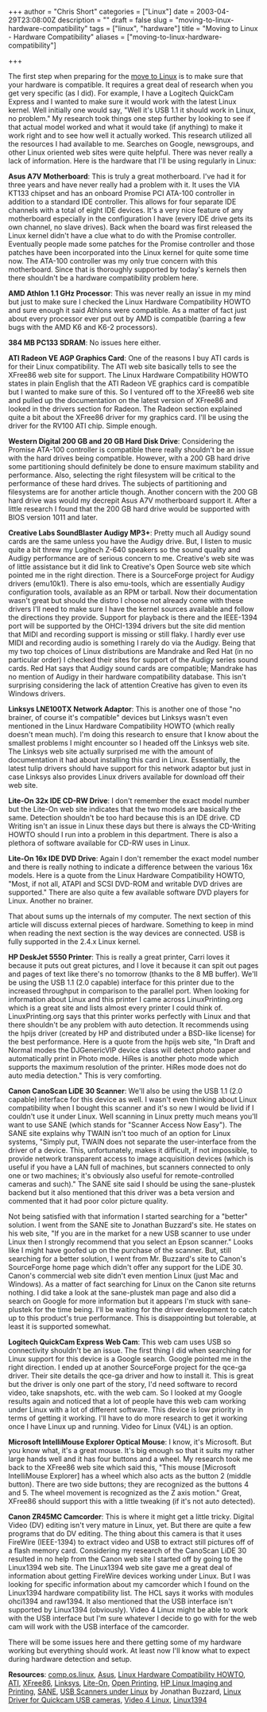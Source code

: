 +++
author = "Chris Short"
categories = ["Linux"]
date = 2003-04-29T23:08:00Z
description = ""
draft = false
slug = "moving-to-linux-hardware-compatibility"
tags = ["linux", "hardware"]
title = "Moving to Linux - Hardware Compatibility"
aliases = ["moving-to-linux-hardware-compatibility"]

+++

The first step when preparing for the [move to Linux](https://chrisshort.net/moving-to-linux/) is to make sure that your hardware is compatible. It requires a great deal of research when you get very specific (as I did). For example, I have a Logitech QuickCam Express and I wanted to make sure it would work with the latest Linux kernel. Well initially one would say, "Well it's USB 1.1 it should work in Linux, no problem." My research took things one step further by looking to see if that actual model worked and what it would take (if anything) to make it work right and to see how well it actually worked. This research utilized all the resources I had available to me. Searches on Google, newsgroups, and other Linux oriented web sites were quite helpful. There was never really a lack of information. Here is the hardware that I'll be using regularly in Linux:

<script async src="//pagead2.googlesyndication.com/pagead/js/adsbygoogle.js"></script>
<!-- chrisshort.net Responsive -->
<ins class="adsbygoogle"
     style="display:block"
     data-ad-client="ca-pub-8972983586873269"
     data-ad-slot="1297095894"
     data-ad-format="auto"></ins>
<script>
   (adsbygoogle = window.adsbygoogle || []).push({});
</script>

**Asus A7V Motherboard**: This is truly a great motherboard. I've had it for three years and have never really had a problem with it. It uses the VIA KT133 chipset and has an onboard Promise PCI ATA-100 controller in addition to a standard IDE controller. This allows for four separate IDE channels with a total of eight IDE devices. It's a very nice feature of any motherboard especially in the configuration I have (every IDE drive gets its own channel, no slave drives). Back when the board was first released the Linux kernel didn't have a clue what to do with the Promise controller. Eventually people made some patches for the Promise controller and those patches have been incorporated into the Linux kernel for quite some time now. The ATA-100 controller was my only true concern with this motherboard. Since that is thoroughly supported by today's kernels then there shouldn't be a hardware compatibility problem here.

**AMD Athlon 1.1 GHz Processor**: This was never really an issue in my mind but just to make sure I checked the Linux Hardware Compatibility HOWTO and sure enough it said Athlons were compatible. As a matter of fact just about every processor ever put out by AMD is compatible (barring a few bugs with the AMD K6 and K6-2 processors).

**384 MB PC133 SDRAM**: No issues here either.

**ATI Radeon VE AGP Graphics Card**: One of the reasons I buy ATI cards is for their Linux compatibility. The ATI web site basically tells to see the XFree86 web site for support. The Linux Hardware Compatibility HOWTO states in plain English that the ATI Radeon VE graphics card is compatible but I wanted to make sure of this. So I ventured off to the XFree86 web site and pulled up the documentation on the latest version of XFree86 and looked in the drivers section for Radeon. The Radeon section explained quite a bit about the XFree86 driver for my graphics card. I'll be using the driver for the RV100 ATI chip. Simple enough.

**Western Digital 200 GB and 20 GB Hard Disk Drive**: Considering the Promise ATA-100 controller is compatible there really shouldn't be an issue with the hard drives being compatible. However, with a 200 GB hard drive some partitioning should definitely be done to ensure maximum stability and performance. Also, selecting the right filesystem will be critical to the performance of these hard drives. The subjects of partitioning and filesystems are for another article though. Another concern with the 200 GB hard drive was would my decrepit Asus A7V motherboard support it. After a little research I found that the 200 GB hard drive would be supported with BIOS version 1011 and later.

<script async src="//pagead2.googlesyndication.com/pagead/js/adsbygoogle.js"></script>
<!-- chrisshort.net Responsive -->
<ins class="adsbygoogle"
     style="display:block"
     data-ad-client="ca-pub-8972983586873269"
     data-ad-slot="1297095894"
     data-ad-format="auto"></ins>
<script>
   (adsbygoogle = window.adsbygoogle || []).push({});
</script>

**Creative Labs SoundBlaster Audigy MP3+**: Pretty much all Audigy sound cards are the same unless you have the Audigy drive. But, I listen to music quite a bit threw my Logitech Z-640 speakers so the sound quality and Audigy performance are of serious concern to me. Creative's web site was of little assistance but it did link to Creative's Open Source web site which pointed me in the right direction. There is a SourceForge project for Audigy drivers (emu10k1). There is also emu-tools, which are essentially Audigy configuration tools, available as an RPM or tarball. Now their documentation wasn't great but should the distro I choose not already come with these drivers I'll need to make sure I have the kernel sources available and follow the directions they provide. Support for playback is there and the IEEE-1394 port will be supported by the OHCI-1394 drivers but the site did mention that MIDI and recording support is missing or still flaky. I hardly ever use MIDI and recording audio is something I rarely do via the Audigy. Being that my two top choices of Linux distributions are Mandrake and Red Hat (in no particular order) I checked their sites for support of the Audigy series sound cards. Red Hat says that Audigy sound cards are compatible; Mandrake has no mention of Audigy in their hardware compatibility database. This isn't surprising considering the lack of attention Creative has given to even its Windows drivers.

**Linksys LNE100TX Network Adaptor**: This is another one of those "no brainer, of course it's compatible" devices but Linksys wasn't even mentioned in the Linux Hardware Compatibility HOWTO (which really doesn't mean much). I'm doing this research to ensure that I know about the smallest problems I might encounter so I headed off the Linksys web site. The Linksys web site actually surprised me with the amount of documentation it had about installing this card in Linux. Essentially, the latest tulip drivers should have support for this network adaptor but just in case Linksys also provides Linux drivers available for download off their web site.

**Lite-On 32x IDE CD-RW Drive**: I don't remember the exact model number but the Lite-On web site indicates that the two models are basically the same. Detection shouldn't be too hard because this is an IDE drive. CD Writing isn't an issue in Linux these days but there is always the CD-Writing HOWTO should I run into a problem in this department. There is also a plethora of software available for CD-RW uses in Linux.

**Lite-On 16x IDE DVD Drive**: Again I don't remember the exact model number and there is really nothing to indicate a difference between the various 16x models. Here is a quote from the Linux Hardware Compatibility HOWTO, "Most, if not all, ATAPI and SCSI DVD-ROM and writable DVD drives are supported." There are also quite a few available software DVD players for Linux. Another no brainer.

That about sums up the internals of my computer. The next section of this article will discuss external pieces of hardware. Something to keep in mind when reading the next section is the way devices are connected. USB is fully supported in the 2.4.x Linux kernel.

<script async src="//pagead2.googlesyndication.com/pagead/js/adsbygoogle.js"></script>
<!-- chrisshort.net Responsive -->
<ins class="adsbygoogle"
     style="display:block"
     data-ad-client="ca-pub-8972983586873269"
     data-ad-slot="1297095894"
     data-ad-format="auto"></ins>
<script>
   (adsbygoogle = window.adsbygoogle || []).push({});
</script>

**HP DeskJet 5550 Printer**: This is really a great printer, Carri loves it because it puts out great pictures, and I love it because it can spit out pages and pages of text like there's no tomorrow (thanks to the 8 MB buffer). We'll be using the USB 1.1 (2.0 capable) interface for this printer due to the increased throughput in comparison to the parallel port. When looking for information about Linux and this printer I came across LinuxPrinting.org which is a great site and lists almost every printer I could think of. LinuxPrinting.org says that this printer works perfectly with Linux and that there shouldn't be any problem with auto detection. It recommends using the hpijs driver (created by HP and distributed under a BSD-like license) for the best performance. Here is a quote from the hpijs web site, "In Draft and Normal modes the DJGenericVIP device class will detect photo paper and automatically print in Photo mode. HiRes is another photo mode which supports the maximum resolution of the printer. HiRes mode does not do auto media detection." This is very comforting.

**Canon CanoScan LiDE 30 Scanner**: We'll also be using the USB 1.1 (2.0 capable) interface for this device as well. I wasn't even thinking about Linux compatibility when I bought this scanner and it's so new I would be livid if I couldn't use it under Linux. Well scanning in Linux pretty much means you'll want to use SANE (which stands for "Scanner Access Now Easy"). The SANE site explains why TWAIN isn't too much of an option for Linux systems, "Simply put, TWAIN does not separate the user-interface from the driver of a device. This, unfortunately, makes it difficult, if not impossible, to provide network transparent access to image acquisition devices (which is useful if you have a LAN full of machines, but scanners connected to only one or two machines; it's obviously also useful for remote-controlled cameras and such)." The SANE site said I should be using the sane-plustek backend but it also mentioned that this driver was a beta version and commented that it had poor color picture quality.

Not being satisfied with that information I started searching for a "better" solution. I went from the SANE site to Jonathan Buzzard's site. He states on his web site, "If you are in the market for a new USB scanner to use under Linux then I strongly recommend that you select an Epson scanner." Looks like I might have goofed up on the purchase of the scanner. But, still searching for a better solution, I went from Mr. Buzzard's site to Canon's SourceForge home page which didn't offer any support for the LiDE 30. Canon's commercial web site didn't even mention Linux (just Mac and Windows). As a matter of fact searching for Linux on the Canon site returns nothing. I did take a look at the sane-plustek man page and also did a search on Google for more information but it appears I'm stuck with sane-plustek for the time being. I'll be waiting for the driver development to catch up to this product's true performance. This is disappointing but tolerable, at least it is supported somewhat.

<script async src="//pagead2.googlesyndication.com/pagead/js/adsbygoogle.js"></script>
<!-- chrisshort.net Responsive -->
<ins class="adsbygoogle"
     style="display:block"
     data-ad-client="ca-pub-8972983586873269"
     data-ad-slot="1297095894"
     data-ad-format="auto"></ins>
<script>
   (adsbygoogle = window.adsbygoogle || []).push({});
</script>

**Logitech QuickCam Express Web Cam**: This web cam uses USB so connectivity shouldn't be an issue. The first thing I did when searching for Linux support for this device is a Google search. Google pointed me in the right direction. I ended up at another SourceForge project for the qce-ga driver. Their site details the qce-ga driver and how to install it. This is great but the driver is only one part of the story, I'd need software to record video, take snapshots, etc. with the web cam. So I looked at my Google results again and noticed that a lot of people have this web cam working under Linux with a lot of different software. This device is low priority in terms of getting it working. I'll have to do more research to get it working once I have Linux up and running. Video for Linux (V4L) is an option.

**Microsoft IntelliMouse Explorer Optical Mouse**: I know, it's Microsoft. But you know what, it's a great mouse. It's big enough so that it suits my rather large hands well and it has four buttons and a wheel. My research took me back to the XFree86 web site which said this, "This mouse [Microsoft IntelliMouse Explorer] has a wheel which also acts as the button 2 (middle button). There are two side buttons; they are recognized as the buttons 4 and 5. The wheel movement is recognized as the Z axis motion." Great, XFree86 should support this with a little tweaking (if it's not auto detected).

**Canon ZR45MC Camcorder**: This is where it might get a little tricky. Digital Video (DV) editing isn't very mature in Linux, yet. But there are quite a few programs that do DV editing. The thing about this camera is that it uses FireWire (IEEE-1394) to extract video and USB to extract still pictures off of a flash memory card. Considering my research of the CanoScan LiDE 30 resulted in no help from the Canon web site I started off by going to the Linux1394 web site. The Linux1394 web site gave me a great deal of information about getting FireWire devices working under Linux. But I was looking for specific information about my camcorder which I found on the Linux1394 hardware compatibility list. The HCL says it works with modules ohci1394 and raw1394. It also mentioned that the USB interface isn't supported by Linux1394 (obviously). Video 4 Linux might be able to work with the USB interface but I'm sure whatever I decide to go with for the web cam will work with the USB interface of the camcorder.

There will be some issues here and there getting some of my hardware working but everything should work. At least now I'll know what to expect during hardware detection and setup.

**Resources**: [comp.os.linux](https://groups.google.com/forum/#!search/comp.os.linux), [Asus](http://www.asus.com/), [Linux Hardware Compatibility HOWTO](http://www.tldp.org/HOWTO/Hardware-HOWTO/), [ATI](http://www.amd.com/en-us/products/graphics), [XFree86](http://www.xfree86.org/), [Linksys](http://www.linksys.com/), [Lite-On](http://www.liteonit.com/), [Open Printing](http://www.openprinting.org/printers), [HP Linux Imaging and Printing](http://hplipopensource.com/hplip-web/index.html),  [SANE](http://www.sane-project.org/), [USB Scanners under Linux](http://www.buzzard.me.uk/jonathan/scanners-usb.html) by Jonathan Buzzard,  [Linux Driver for Quickcam USB cameras](http://qce-ga.sourceforge.net/), [Video 4 Linux](http://www.exploits.org/v4l/), [Linux1394](https://ieee1394.wiki.kernel.org/index.php/Main_Page)